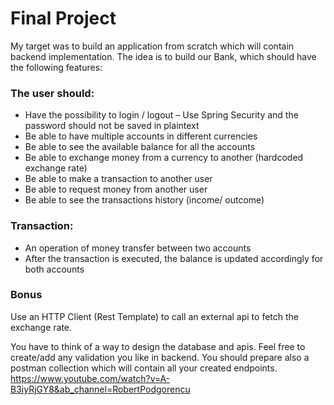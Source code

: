 # Final Project

My target was to build an application from scratch which will contain backend implementation. The idea is to build our Bank, which should have the following features:

### The user should:
-  Have the possibility to login / logout – Use Spring Security and the password should not be saved in plaintext
-  Be able to have multiple accounts in different currencies
-  Be able to see the available balance for all the accounts
-  Be able to exchange money from a currency to another (hardcoded exchange rate)
-  Be able to make a transaction to another user
-  Be able to request money from another user
-  Be able to see the transactions history (income/ outcome)

### Transaction:
-  An operation of money transfer between two accounts
-  After the transaction is executed, the balance is updated accordingly for both accounts

### Bonus
Use an HTTP Client (Rest Template) to call an external api to fetch the exchange rate.

You have to think of a way to design the database and apis. Feel free to create/add any validation you like in backend. You should prepare also a postman collection which will contain all your created endpoints.
https://www.youtube.com/watch?v=A-B3iyRjGY8&ab_channel=RobertPodgorencu
